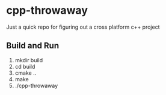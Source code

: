 # cpp-throwaway
Just a quick repo for figuring out a cross platform c++ project

## Build and Run
1. mkdir build
2. cd build
3. cmake ..
4. make
5. ./cpp-throwaway